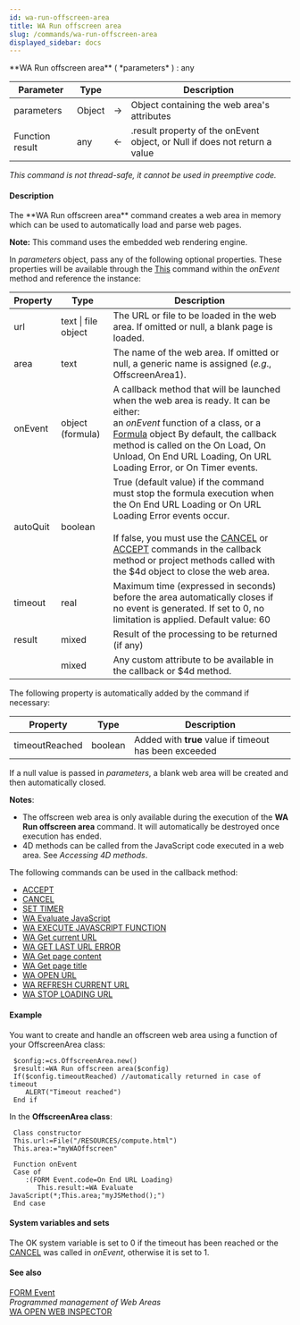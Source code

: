```yaml
---
id: wa-run-offscreen-area
title: WA Run offscreen area
slug: /commands/wa-run-offscreen-area
displayed_sidebar: docs
---
```


<!--REF #_command_.WA Run offscreen area.Syntax-->**WA Run offscreen area** ( *parameters* ) : any<!-- END REF-->
<!--REF #_command_.WA Run offscreen area.Params-->
| Parameter | Type |  | Description |
| --- | --- | --- | --- |
| parameters | Object | &#8594;  | Object containing the web area's attributes |
| Function result | any | &#8592; | .result property of the onEvent object, or Null if does not return a value |

<!-- END REF-->

*This command is not thread-safe, it cannot be used in preemptive code.*


#### Description 

<!--REF #_command_.WA Run offscreen area.Summary-->The **WA Run offscreen area** command creates a web area in memory which can be used to automatically load and parse web pages.<!-- END REF--> 

**Note:** This command uses the embedded web rendering engine. 

In *parameters* object, pass any of the following optional properties. These properties will be available through the [This](../commands/this.md) command within the *onEvent* method and reference the instance: 

| **Property**     | **Type**            | **Description**                                                                                                                                                                                                                                                                                                                           |
| ---------------- | ------------------- | ----------------------------------------------------------------------------------------------------------------------------------------------------------------------------------------------------------------------------------------------------------------------------------------------------------------------------------------- |
| url              | text \| file object | The URL or file to be loaded in the web area. If omitted or null, a blank page is loaded.                                                                                                                                                                                                                                                 |
| area             | text                | The name of the web area. If omitted or null, a generic name is assigned (*e.g*., OffscreenArea1).                                                                                                                                                                                                                                        |
| onEvent          | object (formula)    | A callback method that will be launched when the web area is ready. It can be either:<br/> an *onEvent* function of a class, or a [Formula](../commands/formula.md) object  By default, the callback method is called on the On Load, On Unload, On End URL Loading, On URL Loading Error, or On Timer events.                                |
| autoQuit         | boolean             | True (default value) if the command must stop the formula execution when the On End URL Loading or On URL Loading Error events occur.<br/><br/>If false, you must use the [CANCEL](cancel.md) or [ACCEPT](accept.md) commands in the callback method or project methods called with the $4d object to close the web area. |
| timeout          | real                | Maximum time (expressed in seconds) before the area automatically closes if no event is generated. If set to 0, no limitation is applied. Default value: 60                                                                                                                                                                               |
| result           | mixed               | Result of the processing to be returned (if any)                                                                                                                                                                                                                                                                                          |
| <customProperty> | mixed               | Any custom attribute to be available in the callback or $4d method.                                                                                                                                                                                                                                                                       |

The following property is automatically added by the command if necessary:

| **Property**   | **Type** | **Description**                                        |
| -------------- | -------- | ------------------------------------------------------ |
| timeoutReached | boolean  | Added with **true** value if timeout has been exceeded |

  
If a null value is passed in *parameters*, a blank web area will be created and then automatically closed.

**Notes**: 

* The offscreen web area is only available during the execution of the **WA Run offscreen area** command. It will automatically be destroyed once execution has ended.
* 4D methods can be called from the JavaScript code executed in a web area. See *Accessing 4D methods*.

The following commands can be used in the callback method:

* [ACCEPT](accept.md)
* [CANCEL](cancel.md)
* [SET TIMER](set-timer.md)
* [WA Evaluate JavaScript](wa-evaluate-javascript.md)
* [WA EXECUTE JAVASCRIPT FUNCTION](wa-execute-javascript-function.md)
* [WA Get current URL](wa-get-current-url.md)
* [WA GET LAST URL ERROR](wa-get-last-url-error.md)
* [WA Get page content](wa-get-page-content.md)
* [WA Get page title](wa-get-page-title.md)
* [WA OPEN URL](wa-open-url.md)
* [WA REFRESH CURRENT URL](wa-refresh-current-url.md)
* [WA STOP LOADING URL](wa-stop-loading-url.md)

#### Example 

You want to create and handle an offscreen web area using a function of your OffscreenArea class:

```4d
 $config:=cs.OffscreenArea.new()
 $result:=WA Run offscreen area($config)
 If($config.timeoutReached) //automatically returned in case of timeout
    ALERT("Timeout reached")
 End if
```

In the **OffscreenArea class**:

```4d
 Class constructor
 This.url:=File("/RESOURCES/compute.html")
 This.area:="myWAOffscreen"
 
 Function onEvent
 Case of
    :(FORM Event.code=On End URL Loading)
       This.result:=WA Evaluate JavaScript(*;This.area;"myJSMethod();")
 End case
```

#### System variables and sets 

The OK system variable is set to 0 if the timeout has been reached or the [CANCEL](cancel.md) was called in *onEvent*, otherwise it is set to 1.

#### See also 

[FORM Event](form-event.md)  
*Programmed management of Web Areas*  
[WA OPEN WEB INSPECTOR](wa-open-web-inspector.md)  